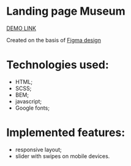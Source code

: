 # Landing page Museum

  [DEMO LINK](https://proph7000.github.io/Museum-of-Art/)

  Created on the basis of [Figma design](https://www.figma.com/file/cRBCqE06cDrY3s4jX7h3iY/%D0%9D%D0%90%D0%9C%D0%A3-(Edit)?node-id=0%3A1)

# Technologies used:
  - HTML;
  - SCSS;
  - BEM;
  - javascript;
  - Google fonts;

# Implemented features:
  - responsive layout;
  - slider with swipes on mobile devices.
